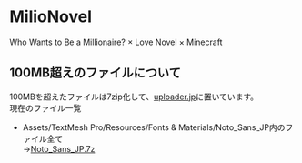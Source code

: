 # MilioNovel
Who Wants to Be a Millionaire? × Love Novel × Minecraft

## 100MB超えのファイルについて
100MBを超えたファイルは7zip化して、[uploader.jp](https://ux.getuploader.com/tunakaniriGitHub/)に置いています。<br>
現在のファイル一覧<br>
- Assets/TextMesh Pro/Resources/Fonts & Materials/Noto_Sans_JP内のファイル全て<br>
→[Noto_Sans_JP.7z](https://ux.getuploader.com/tunakaniriGitHub/download/1)<br>
